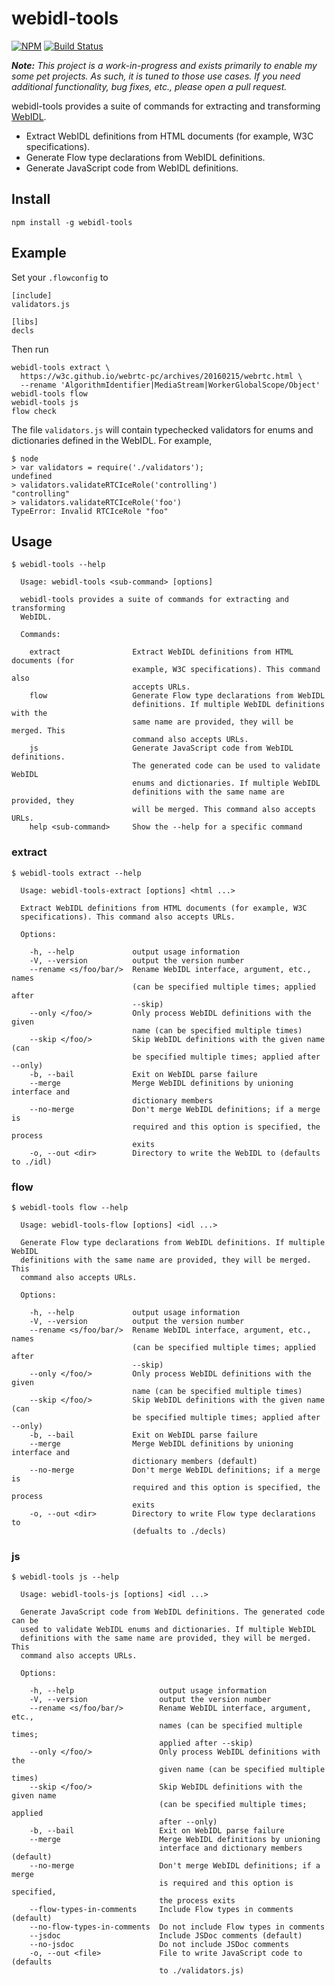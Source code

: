 webidl-tools
============

[![NPM](https://img.shields.io/npm/v/webidl-tools.svg)](https://www.npmjs.com/package/webidl-tools) [![Build Status](https://travis-ci.org/markandrus/webidl-tools.js.svg?branch=master)](https://travis-ci.org/markandrus/webidl-tools.js)

_**Note:** This project is a work-in-progress and exists primarily to enable my
some pet projects. As such, it is tuned to those use cases. If you need
additional functionality, bug fixes, etc., please open a pull request._

webidl-tools provides a suite of commands for extracting and transforming
[WebIDL](https://www.w3.org/TR/WebIDL/).

* Extract WebIDL definitions from HTML documents (for example, W3C
  specifications).
* Generate Flow type declarations from WebIDL definitions.
* Generate JavaScript code from WebIDL definitions.

Install
-------

```
npm install -g webidl-tools
```

Example
-------

Set your `.flowconfig` to

```
[include]
validators.js

[libs]
decls
```

Then run

```
webidl-tools extract \
  https://w3c.github.io/webrtc-pc/archives/20160215/webrtc.html \
  --rename 'AlgorithmIdentifier|MediaStream|WorkerGlobalScope/Object'
webidl-tools flow
webidl-tools js
flow check
```

The file `validators.js` will contain typechecked validators for enums and
dictionaries defined in the WebIDL. For example,

```
$ node
> var validators = require('./validators');
undefined
> validators.validateRTCIceRole('controlling')
"controlling"
> validators.validateRTCIceRole('foo')
TypeError: Invalid RTCIceRole "foo"
```

Usage
-----

```
$ webidl-tools --help

  Usage: webidl-tools <sub-command> [options]

  webidl-tools provides a suite of commands for extracting and transforming
  WebIDL.

  Commands:

    extract                Extract WebIDL definitions from HTML documents (for
                           example, W3C specifications). This command also
                           accepts URLs.
    flow                   Generate Flow type declarations from WebIDL
                           definitions. If multiple WebIDL definitions with the
                           same name are provided, they will be merged. This
                           command also accepts URLs.
    js                     Generate JavaScript code from WebIDL definitions.
                           The generated code can be used to validate WebIDL
                           enums and dictionaries. If multiple WebIDL
                           definitions with the same name are provided, they
                           will be merged. This command also accepts URLs.
    help <sub-command>     Show the --help for a specific command

```

### extract

```
$ webidl-tools extract --help

  Usage: webidl-tools-extract [options] <html ...>

  Extract WebIDL definitions from HTML documents (for example, W3C
  specifications). This command also accepts URLs.

  Options:

    -h, --help             output usage information
    -V, --version          output the version number
    --rename <s/foo/bar/>  Rename WebIDL interface, argument, etc., names
                           (can be specified multiple times; applied after
                           --skip)
    --only </foo/>         Only process WebIDL definitions with the given
                           name (can be specified multiple times)
    --skip </foo/>         Skip WebIDL definitions with the given name (can
                           be specified multiple times; applied after --only)
    -b, --bail             Exit on WebIDL parse failure
    --merge                Merge WebIDL definitions by unioning interface and
                           dictionary members
    --no-merge             Don't merge WebIDL definitions; if a merge is
                           required and this option is specified, the process
                           exits
    -o, --out <dir>        Directory to write the WebIDL to (defaults to ./idl)

```

### flow

```
$ webidl-tools flow --help

  Usage: webidl-tools-flow [options] <idl ...>

  Generate Flow type declarations from WebIDL definitions. If multiple WebIDL
  definitions with the same name are provided, they will be merged. This
  command also accepts URLs.

  Options:

    -h, --help             output usage information
    -V, --version          output the version number
    --rename <s/foo/bar/>  Rename WebIDL interface, argument, etc., names
                           (can be specified multiple times; applied after
                           --skip)
    --only </foo/>         Only process WebIDL definitions with the given
                           name (can be specified multiple times)
    --skip </foo/>         Skip WebIDL definitions with the given name (can
                           be specified multiple times; applied after --only)
    -b, --bail             Exit on WebIDL parse failure
    --merge                Merge WebIDL definitions by unioning interface and
                           dictionary members (default)
    --no-merge             Don't merge WebIDL definitions; if a merge is
                           required and this option is specified, the process
                           exits
    -o, --out <dir>        Directory to write Flow type declarations to
                           (defualts to ./decls)

```

### js

```
$ webidl-tools js --help

  Usage: webidl-tools-js [options] <idl ...>

  Generate JavaScript code from WebIDL definitions. The generated code can be
  used to validate WebIDL enums and dictionaries. If multiple WebIDL
  definitions with the same name are provided, they will be merged. This
  command also accepts URLs.

  Options:

    -h, --help                   output usage information
    -V, --version                output the version number
    --rename <s/foo/bar/>        Rename WebIDL interface, argument, etc.,
                                 names (can be specified multiple times;
                                 applied after --skip)
    --only </foo/>               Only process WebIDL definitions with the
                                 given name (can be specified multiple times)
    --skip </foo/>               Skip WebIDL definitions with the given name
                                 (can be specified multiple times; applied
                                 after --only)
    -b, --bail                   Exit on WebIDL parse failure
    --merge                      Merge WebIDL definitions by unioning
                                 interface and dictionary members (default)
    --no-merge                   Don't merge WebIDL definitions; if a merge
                                 is required and this option is specified,
                                 the process exits
    --flow-types-in-comments     Include Flow types in comments (default)
    --no-flow-types-in-comments  Do not include Flow types in comments
    --jsdoc                      Include JSDoc comments (default)
    --no-jsdoc                   Do not include JSDoc comments
    -o, --out <file>             File to write JavaScript code to (defaults
                                 to ./validators.js)

```

